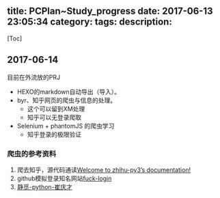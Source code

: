 title: PCPlan~Study_progress
date: 2017-06-13 23:05:34
category:
tags:
description:
---
[Toc]

## 2017-06-14

目前在外流放的PRJ
* HEXO的markdown自动导出（导入）。
* byr、知乎网页的爬虫与信息的处理。
    * 这个可以留到XM处理
    * 知乎可以无登录爬取
* Selenium + phantomJS 的爬虫学习
    * 知乎登录的极限验证

### 爬虫的参考资料

1. 爬去知乎，源代码通读[Welcome to zhihu-py3’s documentation!](http://zhihu-py3.readthedocs.io/zh_CN/latest/index.html_)
2. github模拟登录知名网站[fuck-login](https://github.com/xchaoinfo/fuck-login)
3. [静觅-python-崔庆才](http://cuiqingcai.com/category/technique/python)
